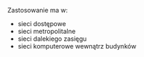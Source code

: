 Zastosowanie ma w:
- sieci dostępowe
- sieci metropolitalne
- sieci dalekiego zasięgu
- sieci komputerowe wewnątrz budynków